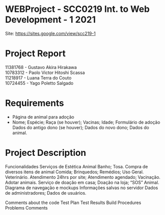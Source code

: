# WEBProject - SCC0219 Int. to Web Development - 1 2021
Site: https://sites.google.com/view/scc219-1

# Project Report

11381768 - Gustavo Akira Hirakawa <br>
10783312 - Paolo Victor Hitoshi Scassa <br>
11218917 - Luana Terra do Couto <br>
10724455 - Yago Poletto Salgado <br>

# Requirements
<ul>
<li>Página de animal para adoção<li>
Nome;
Espécie;
Raça (se houver);
Vacinas;
Idade;
Formulário de adoção
Dados do antigo dono (se houver);
Dados do novo dono;
Dados do animal.
</ul>

# Project Description
Funcionalidades
Serviços de Estética Animal
Banho;
Tosa.
Compra de diversos itens de animal
Comida;
Brinquedos;
Remédios;
Uso Geral.
Veterinário.
Atendimento 24hrs por site;
Atendimento agendado;
Vacinação.
Adotar animais.
Serviço de doação em casa;
Doação na loja;
“SOS” Animal.
Diagrama de navegação e mockups
Informações salvas no servidor
Dados de administradores;
Dados de usuários.


Comments about the code
Test Plan
Test Results
Build Procedures
Problems
Comments
